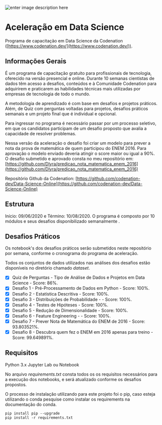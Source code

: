 ![enter image description here](https://media-exp1.licdn.com/dms/image/C4E1BAQEP1qSz0r5URg/company-background_10000/0?e=2159024400&v=beta&t=NSPcEPkWo2GFIWArtamt_15UgvQPq02_CQd5Efay5gg)
 
# Aceleração em Data Science
Programa de capacitação em Data Science da Codenation ([https://www.codenation.dev/](https://www.codenation.dev/)).

## Informações Gerais

É um programa de capacitação gratuito para profissionais de tecnologia, oferecido na versão presencial e online. Durante 10 semanas cientistas de dados têm acesso a desafios, conteúdos e à Comunidade Codenation para adquirirem e praticarem as habilidades técnicas mais utilizadas por empresas de tecnologia de todo o mundo.

A metodologia de aprendizado é com base em desafios e projetos práticos. Além, de Quiz com perguntas voltadas para projetos, desafios práticos semanais e um projeto final que é individual e opcional. 

Para ingressar no programa é necessário passar por um processo seletivo, em que os candidatos participam de um desafio proposto que avalia a capacidade de resolver problemas. 

Nessa versão da aceleração o desafio foi criar um modelo para prever a nota da prova de matemática de quem participou do ENEM 2016. Para aprovação o modelo enviado deveria atingir o score maior ou igual a 90%. 
O desafio submetido e aprovado consta no meu repositório em:[https://github.com/Dlyra/predicao_nota_matematica_enem_2016](https://github.com/Dlyra/predicao_nota_matematica_enem_2016) 

Repositório Github da Codenation: [https://github.com/codenation-dev/Data-Science-Online](https://github.com/codenation-dev/Data-Science-Online)

## Estrutura 

 Início: 09/06/2020  e Término: 10/08/2020.
O programa é composto por 10 módulos e seus desafios disponibilizado semanalmente . 

## Desafios Práticos

Os notebook's dos desafios práticos serão submetidos neste repositório por semana, conforme o cronograma do programa de aceleração.  

Todos os conjuntos de dados utilizados nas análises dos desafios estão disponíveis no diretório chamado _dataset_.

 - [x] Quiz de Perguntas -  Tipo de Análise de Dados e Projetos em Data Science -  Score: 86%.
 - [x] Desafio 1 - Pré-Processamento de Dados em Python - Score: 100%.
 - [x] Desafio 2 - Estatística Descritiva - Score: 100%.
 - [x] Desafio 3 - Distribuições de Probabilidade - - Score: 100%.
 - [x] Desafio 4 - Testes de Hipóteses - Score: 100%.
 - [x] Desafio 5 - Redução de Dimensionalidade - Score: 100%.
 - [x] Desafio 6 -  Feature Engineering - - Score: 100%.
 - [x] Desafio 7 - Prever Nota de Matemática do ENEM de 2016 - Score: 93.803521%.
 - [x] Desafio 8 - Descubra quem fez o ENEM em 2016 apenas para treino - Score: 99.649891%.

## Requisitos

Python 3.x
Jupyter Lab ou Notebook

No arquivo _requirements.txt_ consta todos os os requisitos necessários para a execução dos notebooks, e será atualizado conforme os desafios propostos. 

O processo de instalação utilizando para este projeto foi o pip, caso esteja utilizando o conda pesquise como instalar os requirements na documentação do conda.

```
pip install pip --upgrade
pip install -r requirements.txt
```